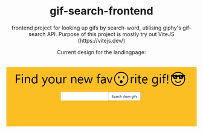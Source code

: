 <div style="text-align:center">
<h1>gif-search-frontend</h1>
<p>frontend project for looking up gifs by search-word, utilising giphy's gif-search API. Purpose of this project is mostly try out ViteJS (https://vitejs.dev/)</p>
<p>Current design for the landingpage:</p>
<br/>
<img src="./assets/screenshot.png" />
</div>
